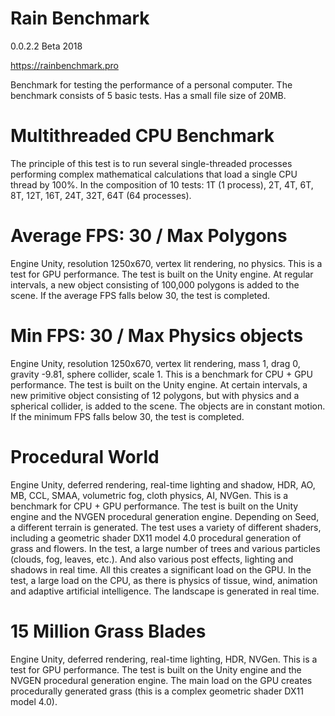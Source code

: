 # Rain Benchmark
0.0.2.2 Beta 2018

https://rainbenchmark.pro

Benchmark for testing the performance of a personal computer. 
The benchmark consists of 5 basic tests. Has a small file size of 20MB. 


# Multithreaded CPU Benchmark

The principle of this test is to run several single-threaded processes performing complex mathematical calculations that load a single CPU thread by 100%. In the composition of 10 tests: 1T (1 process), 2T, 4T, 6T, 8T, 12T, 16T, 24T, 32T, 64T (64 processes).


# Average FPS: 30 / Max Polygons

Engine Unity, resolution 1250x670, vertex lit rendering, no physics. 
This is a test for GPU performance. The test is built on the Unity engine. At regular intervals, a new object consisting of 100,000 polygons is added to the scene. If the average FPS falls below 30, the test is completed.


# Min FPS: 30 / Max Physics objects

Engine Unity, resolution 1250x670, vertex lit rendering, mass 1, drag 0, gravity -9.81, sphere collider, scale 1. 
This is a benchmark for CPU + GPU performance. The test is built on the Unity engine. At certain intervals, a new primitive object consisting of 12 polygons, but with physics and a spherical collider, is added to the scene. The objects are in constant motion. If the minimum FPS falls below 30, the test is completed.


# Procedural World

Engine Unity, deferred rendering, real-time lighting and shadow, HDR, AO, MB, CCL, SMAA, volumetric fog, cloth physics, AI, NVGen. 
This is a benchmark for CPU + GPU performance. The test is built on the Unity engine and the NVGEN procedural generation engine. Depending on Seed, a different terrain is generated. The test uses a variety of different shaders, including a geometric shader DX11 model 4.0 procedural generation of grass and flowers. In the test, a large number of trees and various particles (clouds, fog, leaves, etc.). And also various post effects, lighting and shadows in real time. All this creates a significant load on the GPU. In the test, a large load on the CPU, as there is physics of tissue, wind, animation and adaptive artificial intelligence. The landscape is generated in real time.


# 15 Million Grass Blades

Engine Unity, deferred rendering, real-time lighting, HDR, NVGen. 
This is a test for GPU performance. The test is built on the Unity engine and the NVGEN procedural generation engine. The main load on the GPU creates procedurally generated grass (this is a complex geometric shader DX11 model 4.0). 
